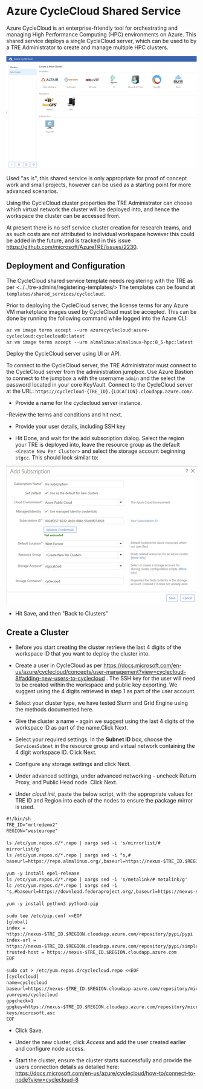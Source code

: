 # Azure CycleCloud Shared Service
Azure CycleCloud is an enterprise-friendly tool for orchestrating and managing High Performance Computing (HPC) environments on Azure. This shared service deploys a single CycleCloud server, which can be used to by a TRE Administrator to create and manage multiple HPC clusters.

![CycleCloud UI](../..//assets/cyclecloud-create-cluster.jpg)

Used  "as is", this shared service is only appropriate for proof of concept work and small projects, however can be used as a starting point for more advanced scenarios.

Using the CycleCloud cluster properties the TRE Administrator can choose which virtual network the cluster will be deployed into, and hence the workspace the cluster can be accessed from.

At present there is no self service cluster creation for research teams, and as such costs are not attributed to individual workspace however this could be added in the future, and is tracked in this issue <https://github.com/microsoft/AzureTRE/issues/2230>.


## Deployment and Configuration

The CycleCloud shared service template needs registering with the TRE as per <../../tre-admins/registering-templates/> The templates can be found at `templates/shared_services/cyclecloud`.

Prior to deploying the CycleCloud server, the license terms for any Azure VM marketplace images used by CycleCloud must be accepted. This can be done by running the following command while logged into the Azure CLI:

```shell
az vm image terms accept --urn azurecyclecloud:azure-cyclecloud:cyclecloud8:latest
az vm image terms accept --urn almalinux:almalinux-hpc:8_5-hpc:latest
```

Deploy the CycleCloud server using UI or API.

To connect to the CycleCloud server, the TRE Administrator must connect to the CycleCloud server from the administration jumpbox. Use Azure Bastion to connect to the jumpbox a with the username `admin` and the select the password located in your core KeyVault. Connect to the CycleCloud server at the URL: `https://cyclecloud-{TRE_ID}.{LOCATION}.cloudapp.azure.com/`.

- Provide a name for the cyclecloud server instance.

-Review the terms and conditions and hit next.

- Provide your user details, including SSH key

- Hit Done, and wait for the add subscription dialog. Select the region your TRE is deployed into, leave the resource group as the default `<Create New Per Cluster>` and select the storage account beginning `stgcc`. This should look similar to:

![Add Subscription](../../assets/cyclecloud-4.jpg)

- Hit Save, and then "Back to Clusters"

## Create a Cluster
- Before you start creating the cluster retrieve the last 4 digits of the workspace ID that you want to deploy the cluster into.

- Create a user in CycleCloud as per <https://docs.microsoft.com/en-us/azure/cyclecloud/concepts/user-management?view=cyclecloud-8#adding-new-users-to-cyclecloud> . The SSH key for the user will need to be created within the workspace and public key exporting. We suggest using the 4 digits retrieved in step 1 as part of the user account.

- Select your cluster type, we have tested Slurm and Grid Engine using the methods documented here.

- Give the cluster a name - again we suggest using the last 4 digits of the workspace ID as part of the name.Click Next.

- Select your required settings. In the **Subnet ID** box, choose the `ServicesSubnet` in the resource group and virtual network containing the 4 digit workspace ID. Click Next.

- Configure any storage settings and click Next.

- Under advanced settings, under advanced networking - uncheck Return Proxy, and Public Head node. Click Next.

- Under *cloud init*, paste the below script, with the appropriate values for TRE ID and Region into each of the nodes to ensure the package mirror is used.

```shell
#!/bin/sh
TRE_ID="mrtredemo2"
REGION="westeurope"

ls /etc/yum.repos.d/*.repo | xargs sed -i 's/mirrorlist/# mirrorlist/g'
ls /etc/yum.repos.d/*.repo | xargs sed -i "s,# baseurl=https://repo.almalinux.org/,baseurl=https://nexus-$TRE_ID.$REGION.cloudapp.azure.com/repository/almalinux/,g"

yum -y install epel-release
ls /etc/yum.repos.d/*.repo | xargs sed -i 's/metalink/# metalink/g'
ls /etc/yum.repos.d/*.repo | xargs sed -i "s,#baseurl=https://download.fedoraproject.org/,baseurl=https://nexus-$TRE_ID.$REGION.cloudapp.azure.com/repository/fedoraproject/,g"

yum -y install python3 python3-pip

sudo tee /etc/pip.conf <<EOF
[global]
index = https://nexus-$TRE_ID.$REGION.cloudapp.azure.com/repository/pypi/pypi
index-url = https://nexus-$TRE_ID.$REGION.cloudapp.azure.com/repository/pypi/simple
trusted-host = https://nexus-$TRE_ID.$REGION.cloudapp.azure.com
EOF

sudo cat > /etc/yum.repos.d/cyclecloud.repo <<EOF
[cyclecloud]
name=cyclecloud
baseurl=https://nexus-$TRE_ID.$REGION.cloudapp.azure.com/repository/microsoft-yumrepos/cyclecloud
gpgcheck=1
gpgkey=https://nexus-$TRE_ID.$REGION.cloudapp.azure.com/repository/microsoft-keys/microsoft.asc
EOF

```

- Click Save.

- Under the new cluster, click *Access* and add the user created earlier and configure node access.

- Start the cluster, ensure the cluster starts successfully and provide the users connection details as detailed here: <https://docs.microsoft.com/en-us/azure/cyclecloud/how-to/connect-to-node?view=cyclecloud-8>
